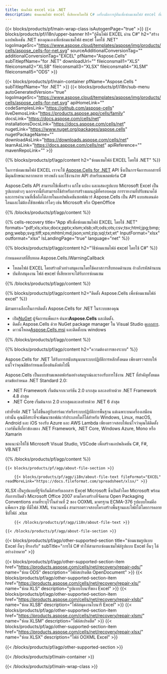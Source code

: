 ```yaml
---
title: ซ่อมไฟล์ excel via .NET
description: ซ่อมแซมไฟล์ excel ที่เสียหายโดยใช้ C# เครื่องมือการกู้คืนเพื่อซ่อมแซมไฟล์ excel ที่เสียหายภายในแอปพลิเคชัน .NET
---
```

{{< blocks/products/pf/main-wrap-class isAutogenPage="true" >}}
{{< blocks/products/pf/i18n/upper-banner h1="กู้คืนไฟล์ EXCEL ผ่าน C#" h2="สร้างแอปพลิเคชัน .NET ของคุณเองเพื่อซ่อมแซมไฟล์ excel โดยใช้ .NET" logoImageSrc="https://www.aspose.cloud/templates/aspose/img/products/cells/aspose_cells-for-net.svg" sourceAdditionalConversionTag="" additionalConversionTag="EXCEL" pfName="Aspose.Cells" subTitlepfName="for .NET" downloadUrl="" fileiconsmall1="XLS" fileiconsmall2="XLSB" fileiconsmall3="XLSX" fileiconsmall4="XLSM" fileiconsmall5="ODS" >}}

{{< blocks/products/pf/main-container pfName="Aspose.Cells " subTitlepfName="for .NET" >}}
{{< blocks/products/pf/i18n/sub-menu autoGeneratedVersion="true" logoImageSrc="https://www.aspose.cloud/templates/aspose/img/products/cells/aspose_cells-for-net.svg" apiHomeLink="" codeSamplesLink="https://github.com/aspose-cells" liveDemosLink="https://products.aspose.app/cells/family" docsLink="https://docs.aspose.com/cells/net" installationsDocsLink="https://docs.aspose.com/cells/net" nugetLink="https://www.nuget.org/packages/aspose.cells" nugetPackageName="" downloadAsLink="https://downloads.aspose.com/cells/net" learnAsLink="https://docs.aspose.com/cells/net" apiReference="" mavenRepoLink="" >}}

{{% blocks/products/pf/agp/content h2="ซ่อมแซมไฟล์ EXCEL โดยใช้ .NET" %}}

 ในการซ่อมแซมไฟล์ EXCEL เราจะใช้
 [Aspose.Cells for .NET](https://products.aspose.com/cells/net) 
 API ซึ่งเป็นการจัดการเอกสารที่มีคุณลักษณะหลากหลาย ทรงพลัง และใช้งานง่าย API สำหรับแพลตฟอร์ม C#
 
 Aspose.Cells API สามารถใช้เพื่อสร้าง แก้ไข แปลง และแสดงรูปแบบ Microsoft Excel เป็นรูปแบบต่างๆ นอกจากนี้ยังสามารถใช้สำหรับการสร้างแผนภูมิที่ครอบคลุม การรายงานที่ปรับขนาดได้ และการคำนวณที่เชื่อถือได้ภายในแอปพลิเคชันซอฟต์แวร์ Aspose.Cells เป็น API แบบสแตนด์อโลนและไม่ต้องใช้ซอฟต์แวร์ใดๆ เช่น Microsoft หรือ OpenOffice

{{% /blocks/products/pf/agp/content %}}

{{% cells-recovery title="App ฟรีเพื่อซ่อมแซมไฟล์ EXCEL โดยใช้ .NET" formats="pdf;xls;xlsx;docx;pptx;xlsm;xlsb;xlt;ods;ots;csv;tsv;html;jpg;bmp;png;webp;svg;tiff;xps;mhtml;md;json;xml;zip;sql;txt;et" InputFormat="xlsx" outformat="xlsx" IsLandingPage="true" language="net" %}}

{{% blocks/products/pf/agp/content h2="วิธีซ่อมแซมไฟล์ excel โดยใช้ C#" %}}

กำหนดคลาสที่สืบทอด Aspose.Cells.IWarningCallback
+ โหลดไฟล์ EXCEL โดยสร้างตัวอย่างสมุดงานโดยใช้คลาสการสืบทอดด้านบน อ้างถึงรหัสด้านบน
+ บันทึกสมุดงาน ไฟล์ excel ที่เสียหายจะได้รับการซ่อมแซม

{{% /blocks/products/pf/agp/content %}}


{{% blocks/products/pf/agp/content h2="ติดตั้ง Aspose.Cells เพื่อซ่อมแซมไฟล์ excel" %}}

มีสามทางเลือกในการติดตั้ง Aspose.Cells for .NET ในระบบของคุณ
-  เปิด[NuGet](https://www.nuget.org/packages/aspose.cells) ผู้จัดการแพ็คเกจ ค้นหา**Aspose.Cells** และติดตั้ง.
-  ติดตั้ง Aspose.Cells ด้วย NuGet package manager ใน Visual Studio ดู[เอกสาร](https://docs.aspose.com/cells/net/getting-started/#install-asposecells-through-nuget). 
-  ดาวน์โหลด[Aspose.Cells.msi](https://releases.aspose.com/cells/net/) และติดตั้งบน windows

{{% /blocks/products/pf/agp/content %}}

    
{{% blocks/products/pf/agp/content h2="ความต้องการของระบบ" %}}

 Aspose.Cells for .NET ได้รับการสนับสนุนบนระบบปฏิบัติการหลักทั้งหมด เพียงตรวจสอบให้แน่ใจว่าคุณมีข้อกำหนดเบื้องต้นดังต่อไปนี้
 
Aspose.Cells เป็นแบบข้ามแพลตฟอร์มอย่างสมบูรณ์และรองรับการใช้งาน .NET ที่สำคัญทั้งหมดตามข้อกำหนด .NET Standard 2.0:
-  .NET Framework เริ่มต้นจากเวอร์ชัน 2.0 แรกสุด และลงท้ายด้วย .NET Framework 4.8 ล่าสุด
-  .NET Core เริ่มต้นจาก 2.0 แรกสุดและลงท้ายด้วย .NET 6 ล่าสุด

เท่าที่รหัส .NET ไม่ได้ขึ้นอยู่กับฮาร์ดแวร์หรือระบบปฏิบัติการพื้นฐาน แต่เฉพาะบนเครื่องเสมือนเท่านั้น คุณมีอิสระที่จะพัฒนาซอฟต์แวร์ประเภทใดก็ได้สำหรับ Windows, Linux, macOS, Android และ iOS รองรับ Azure และ AWS Lambda เพียงตรวจสอบให้แน่ใจว่าคุณได้ติดตั้งเวอร์ชันที่เกี่ยวข้องของ .NET Framework, .NET Core, Windows Azure, Mono หรือ Xamarin

ขอแนะนำให้ใช้ Microsoft Visual Studio, VSCode เพื่อสร้างแอปพลิเคชัน C#, F#, VB.NET

{{% /blocks/products/pf/agp/content %}}
    
    
<!-- aboutfile Starts -->

    {{< blocks/products/pf/agp/about-file-section >}}

        {{< blocks/products/pf/agp/i18n/about-file-text fileFormat="EXCEL" readMoreLink="https://docs.fileformat.com/spreadsheet/xlsx/" >}}
XLSX เป็นรูปแบบที่รู้จักกันดีสำหรับเอกสาร Excel Microsoft ซึ่งเปิดตัวโดย Microsoft พร้อมกับการเปิดตัว Microsoft Office 2007 ตามโครงสร้างที่จัดตาม Open Packaging Conventions ตามที่ระบุไว้ในส่วนที่ 2 ของ OOXML มาตรฐาน ECMA-376 รูปแบบใหม่คือ แพ็คเกจ zip ที่มีไฟล์ XML จำนวนหนึ่ง สามารถตรวจสอบโครงสร้างพื้นฐานและไฟล์ได้โดยการคลายซิปไฟล์ .xlsx

        {{< /blocks/products/pf/agp/i18n/about-file-text >}}

    {{< /blocks/products/pf/agp/about-file-section >}}

<!-- aboutfile Ends -->

{{< blocks/products/pf/agp/other-supported-section title="ซ่อมแซมรูปแบบ Excel อื่นๆ ที่รองรับ" subTitle="การใช้ C# ทำให้สามารถซ่อมแซมไฟล์รูปแบบ Excel อื่นๆ ได้อย่างง่ายดาย" >}}

{{< blocks/products/pf/agp/other-supported-section-item href="https://products.aspose.com/cells/net/recovery/repair-ods/" name="ซ่อม ODS" description="ไฟล์สเปรดชีต OpenDocument" >}}
{{< blocks/products/pf/agp/other-supported-section-item href="https://products.aspose.com/cells/net/recovery/repair-xls/" name="ซ่อม XLS" description="รูปแบบไบนารีของ Excel" >}}
{{< blocks/products/pf/agp/other-supported-section-item href="https://products.aspose.com/cells/net/recovery/repair-xlsb/" name="ซ่อม XLSB" description="ไฟล์สมุดงานไบนารี Excel" >}}
{{< blocks/products/pf/agp/other-supported-section-item href="https://products.aspose.com/cells/net/recovery/repair-xlsm/" name="ซ่อม XLSM" description="ไฟล์สเปรดชีต" >}}
{{< blocks/products/pf/agp/other-supported-section-item href="https://products.aspose.com/cells/net/recovery/repair-xlsx/" name="ซ่อม XLSX" description="ไฟล์ OOXML Excel" >}}

{{< /blocks/products/pf/agp/other-supported-section >}}

{{< /blocks/products/pf/main-container >}}
    
{{< /blocks/products/pf/main-wrap-class >}}

